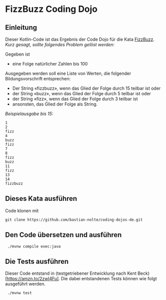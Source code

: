# FizzBuzz Coding Dojo

## Einleitung

Dieser Kotlin-Code ist das Ergebnis der Code Dojo für die Kata [FizzBuzz](http://codingdojo.org/kata/FizzBuzz/).
_Kurz gesagt, sollte folgendes Problem gelöst werden:_

Gegeben ist 
- eine Folge natürlicher Zahlen bis 100

Ausgegeben werden soll eine Liste von Werten, die folgender Bildungsvorschrift entsprechen:
- Der String «fizzbuzz», wenn das Glied der Folge durch 15 teilbar ist oder
- der String «buzz», wenn das Glied der Folge durch 5 teilbar ist oder
- der String «fizz», wenn das Glied der Folge durch 3 teilbar ist 
- ansonsten, das Glied der Folge als String.

_Beispielausgabe bis 15:_
```
1
2
fizz
4
buzz
fizz
7
8
fizz
buzz
11
fizz
13
14
fizzbuzz
```

## Dieses Kata ausführen
Code klonen mit
```
git clone https://github.com/bastian-nolte/coding-dojos-de.git
```

## Den Code übersetzen und ausführen
```
 ./mvnw compile exec:java
```

## Die Tests ausführen
Dieser Code entstand in (testgetriebener Entwicklung nach Kent Beck)[https://amzn.to/2zwI4Fu]. Die dabei entstandenen Tests können wie folgt ausgeführt werden.
```
 ./mvnw test
 ```
